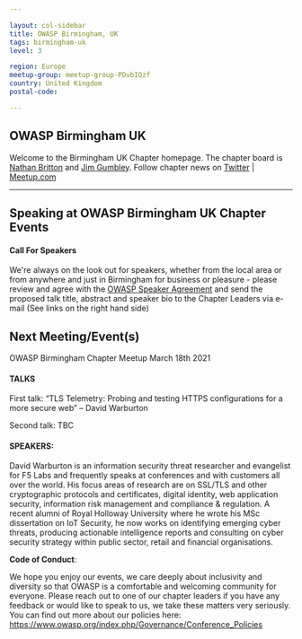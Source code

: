 ```yaml
---

layout: col-sidebar
title: OWASP Birmingham, UK
tags: birmingham-uk
level: 3

region: Europe
meetup-group: meetup-group-PDvbIQzf
country: United Kingdom
postal-code: 

---
```


OWASP Birmingham UK
-------------
Welcome to the Birmingham UK Chapter homepage. 
The chapter board is <a href="mailto:nathan.britton@owasp.org">Nathan Britton</a> and <a href="mailto:jim.gumbley@owasp.org">Jim Gumbley</a>. 
Follow chapter news on [Twitter](https://twitter.com/owaspbrum) | [Meetup.com](https://meetup.com/OWASP-Birmingham)

---

Speaking at OWASP Birmingham UK Chapter Events
---------------------------------------

#### Call For Speakers

We're always on the look out for speakers, whether from the local area or from anywhere and just in Birmingham for business or pleasure -  please review and agree with the [OWASP Speaker Agreement](Speaker_Agreement "wikilink") and send the proposed talk title, abstract and speaker bio to the Chapter Leaders via e-mail (See links on the right hand side)

Next Meeting/Event(s)
---------------------

OWASP Birmingham Chapter Meetup March 18th 2021 

#### TALKS

First talk: “TLS Telemetry: Probing and testing HTTPS configurations for a more secure web” – David Warburton

Second talk: TBC

#### SPEAKERS:

David Warburton is an information security threat researcher and evangelist for F5 Labs and frequently speaks at conferences and 
with customers all over the world. His focus areas of research are on SSL/TLS and other cryptographic protocols and certificates, 
digital identity, web application security, information risk management and compliance & regulation. A recent alumni of Royal Holloway 
University where he wrote his MSc dissertation on IoT Security, he now works on identifying emerging cyber threats, producing actionable 
intelligence reports and consulting on cyber security strategy within public sector, retail and financial organisations. 

**Code of Conduct**:


We hope you enjoy our events, we care deeply about inclusivity and diversity so that OWASP is a comfortable and welcoming community for everyone. Please reach out to one of our chapter leaders if you have any feedback or would like to speak to us, we take these matters very seriously. You can find out more about our policies here: <https://www.owasp.org/index.php/Governance/Conference_Policies>

